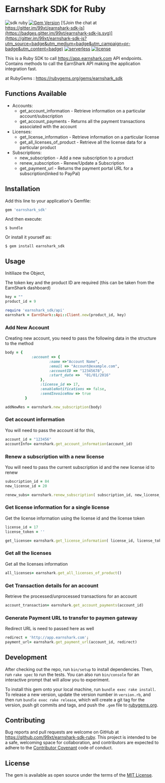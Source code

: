 # Earnshark SDK for Ruby
![sdk ruby](https://img.shields.io/badge/sdk-Ruby-ff69b4.svg)
[![Gem Version](https://badge.fury.io/rb/earnshark_sdk.svg)](https://badge.fury.io/rb/earnshark_sdk)
[![Join the chat at https://gitter.im/99xt/earnshark-sdk-js](https://badges.gitter.im/99xt/earnshark-sdk-js.svg)](https://gitter.im/99xt/earnshark-sdk-js?utm_source=badge&utm_medium=badge&utm_campaign=pr-badge&utm_content=badge)
[![serverless](http://public.serverless.com/badges/v3.svg)](http://www.serverless.com)
[![license](https://img.shields.io/npm/l/earnshark-sdk.svg)](https://www.npmjs.com/package/earnshark-sdk)

This is a Ruby SDK to call https://app.earnshark.com API endpoints. Contains methods to call the EarnShark API making the application integration fast. 

at RubyGems : https://rubygems.org/gems/earnshark_sdk

## Functions Available 

* Accounts:
  * get_account_information - Retrieve information on a particular account/subscription
  * get_account_payments - Returns all the payment transactions associated with the account
* Licenses:
  * get_license_information - Retrieve information on a particular license
  * get_all_licenses_of_product - Retrieve all the license data for a particular product
* Subscriptions: 
  * new_subscription - Add a new subscription to a product
  * renew_subscription - Renew/Update a Subscription
  * get_payment_url - Returns the payment portal URL for a subscription(linked to PayPal)

## Installation

Add this line to your application's Gemfile:

```ruby
gem 'earnshark_sdk'
```

And then execute:

    $ bundle

Or install it yourself as:

    $ gem install earnshark_sdk
    

## Usage

Initiliaze the Object,

The token key and the product ID are required (this can be taken from the EarnShark dashboard)
```ruby
key = ""
product_id = 9

```

```ruby
require 'earnshark_sdk/api'
earnshark = EarnShark::Api::Client.new(product_id, key)
```

### Add New Account
Creating new account, you need to pass the following data in the structure to the method
```ruby
body = {
            :account => {
                    :name =>"Account Name",
                    :email => "Account@example.com",
                    :accountID => "12345678",
                    :start_date =>  "01/01/2016"
                },
                :license_id => 17,
                :enableNotifications => false,
                :sendInvoiceNow => true
         }
```

```ruby
addNewRes = earnshark.new_subscription(body)
```

### Get account information
You will need to pass the account id for this,

```ruby
account_id = "123456"
accountInfo= earnshark.get_account_information(account_id)
```

### Renew a subscription with a new license
You will need to pass the current subscription id and the new license id to renew

```ruby
subscription_id = 84
new_license_id = 20

renew_subs= earnshark.renew_subscription( subscription_id, new_license_id )
```

### Get license information for a single license
Get the license information using the license id and the license token

```ruby
license_id = 17
license_token = ''

get_license= earnshark.get_license_information( license_id, license_token )
```

### Get all the licenses
Get all the licenses information
```ruby
all_licenses= earnshark.get_all_licenses_of_product()
```

### Get Transaction details for an account
Retrieve the processed/unprocessed transactions for an account
```ruby
account_transaction= earnshark.get_account_payments(account_id)
```

### Generate Payment URL to transfer to paymen gateway
Redirect URL is need to passed here as well
```ruby
redirect = 'http://app.earnshark.com';
payment_url= earnshark.get_payment_url(account_id, redirect)
```

## Development

After checking out the repo, run `bin/setup` to install dependencies. Then, run `rake spec` to run the tests. You can also run `bin/console` for an interactive prompt that will allow you to experiment.

To install this gem onto your local machine, run `bundle exec rake install`. To release a new version, update the version number in `version.rb`, and then run `bundle exec rake release`, which will create a git tag for the version, push git commits and tags, and push the `.gem` file to [rubygems.org](https://rubygems.org).

## Contributing

Bug reports and pull requests are welcome on GitHub at  https://github.com/99xt/earnshark-sdk-ruby. This project is intended to be a safe, welcoming space for collaboration, and contributors are expected to adhere to the [Contributor Covenant](http://contributor-covenant.org) code of conduct.

## License

The gem is available as open source under the terms of the [MIT License](http://opensource.org/licenses/MIT).

